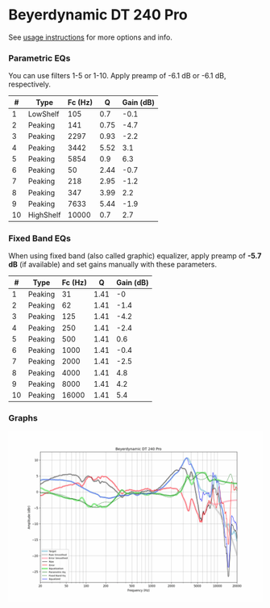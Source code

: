 # Beyerdynamic DT 240 Pro
See [usage instructions](https://github.com/jaakkopasanen/AutoEq#usage) for more options and info.

### Parametric EQs
You can use filters 1-5 or 1-10. Apply preamp of -6.1 dB or -6.1 dB, respectively.

|   # | Type      |   Fc (Hz) |    Q |   Gain (dB) |
|-----|-----------|-----------|------|-------------|
|   1 | LowShelf  |       105 | 0.7  |        -0.1 |
|   2 | Peaking   |       141 | 0.75 |        -4.7 |
|   3 | Peaking   |      2297 | 0.93 |        -2.2 |
|   4 | Peaking   |      3442 | 5.52 |         3.1 |
|   5 | Peaking   |      5854 | 0.9  |         6.3 |
|   6 | Peaking   |        50 | 2.44 |        -0.7 |
|   7 | Peaking   |       218 | 2.95 |        -1.2 |
|   8 | Peaking   |       347 | 3.99 |         2.2 |
|   9 | Peaking   |      7633 | 5.44 |        -1.9 |
|  10 | HighShelf |     10000 | 0.7  |         2.7 |

### Fixed Band EQs
When using fixed band (also called graphic) equalizer, apply preamp of **-5.7 dB** (if available) and set gains manually with these parameters.

|   # | Type    |   Fc (Hz) |    Q |   Gain (dB) |
|-----|---------|-----------|------|-------------|
|   1 | Peaking |        31 | 1.41 |        -0   |
|   2 | Peaking |        62 | 1.41 |        -1.4 |
|   3 | Peaking |       125 | 1.41 |        -4.2 |
|   4 | Peaking |       250 | 1.41 |        -2.4 |
|   5 | Peaking |       500 | 1.41 |         0.6 |
|   6 | Peaking |      1000 | 1.41 |        -0.4 |
|   7 | Peaking |      2000 | 1.41 |        -2.5 |
|   8 | Peaking |      4000 | 1.41 |         4.8 |
|   9 | Peaking |      8000 | 1.41 |         4.2 |
|  10 | Peaking |     16000 | 1.41 |         5.4 |

### Graphs
![](./Beyerdynamic%20DT%20240%20Pro.png)

